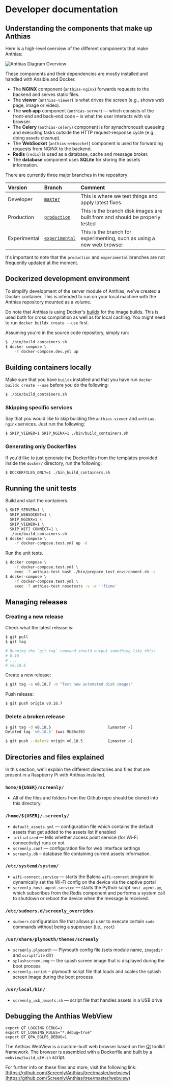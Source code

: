 # Developer documentation

## Understanding the components that make up Anthias

Here is a high-level overview of the different components that make Anthias:

![Anthias Diagram Overview](/docs/d2/anthias-diagram-overview.svg)

These components and their dependencies are mostly installed and handled with Ansible and Docker.

* The **NGINX** component (`anthias-nginx`) forwards requests to the backend and serves static files.
* The **viewer** (`anthias-viewer`) is what drives the screen (e.g., shows web page, image or video).
* The **web app** component (`anthias-server`) &mdash; which consists of the front-end and back-end code &ndash; is what the user interacts with via browser.
* The **Celery** (`anthias-celery`) component is for aynschronouslt queueing and executing tasks outside the HTTP request-response cycle (e.g., doing assets cleanup).
* The **WebSocket** (`anthias-websocket`) component is used for forwarding requests from NGINX to the backend.
* **Redis** (`redis`) is used as a database, cache and message broker.
* The **database** component uses **SQLite** for storing the assets information.

There are currently three major branches in the repository:

| Version       | Branch      | Comment    |
| :------------ | :---------- | :--------- |
|  Developer    | [`master`](https://github.com/Screenly/Anthias) | This is where we test things and apply latest fixes. |
|  Production   | [`production`](https://github.com/Screenly/Anthias/tree/production) | This is the branch disk images are built from and should be properly tested |
|  Experimental | [`experimental`](https://github.com/Screenly/Anthias/tree/experimental) | This is the branch for experimenting, such as using a new web browser |

It's important to note that the `production` and `experimental` branches are
not frequently updated at the moment.

## Dockerized development environment

To simplify development of the server module of Anthias, we've created a Docker container. This is intended to run on your local machine with the Anthias repository mounted as a volume.

Do note that Anthias is using Docker's [buildx](https://docs.docker.com/engine/reference/commandline/buildx/) for the image builds. This is used both for cross compilation as well as for local caching. You might need to run `docker buildx create --use` first.

Assuming you're in the source code repository, simply run:

```bash
$ ./bin/build_containers.sh
$ docker compose \
    -f docker-compose.dev.yml up
```

## Building containers locally

Make sure that you have `buildx` installed and that you have run
`docker buildx create --use` before you do the following:

```bash
$ ./bin/build_containers.sh
```

### Skipping specific services

Say that you would like to skip building the `anthias-viewer` and `anthias-nginx`
services. Just run the following:

```bash
$ SKIP_VIEWER=1 SKIP_NGINX=1 ./bin/build_containers.sh
```

### Generating only Dockerfiles

If you'd like to just generate the Dockerfiles from the templates provided
inside the `docker/` directory, run the following:

```bash
$ DOCKERFILES_ONLY=1 ./bin_build_containers.sh
```

## Running the unit tests

Build and start the containers.

```bash
$ SKIP_SERVER=1 \
  SKIP_WEBSOCKET=1 \
  SKIP_NGINX=1 \
  SKIP_VIEWER=1 \
  SKIP_WIFI_CONNECT=1 \
  ./bin/build_containers.sh
$ docker compose \
    -f docker-compose.test.yml up -d
```

Run the unit tests.

```bash
$ docker compose \
    -f docker-compose.test.yml \
    exec -T anthias-test bash ./bin/prepare_test_environment.sh -s
$ docker-compose \
    -f docker-compose.test.yml \
    exec -T anthias-test nosetests -v -a '!fixme'
```

## Managing releases
### Creating a new release

Check what the latest release is:

```bash
$ git pull
$ git tag

# Running the `git tag` command should output something like this:
# 0.16
# ...
# v0.18.6
```

Create a new release:

```bash
$ git tag -a v0.18.7 -m "Test new automated disk images"
```

Push release:
```bash
$ git push origin v0.18.7
```

### Delete a broken release

```bash
$ git tag -d v0.18.5                         [±master ✓]
Deleted tag 'v0.18.5' (was 9b86c39)

$ git push --delete origin v0.18.5           [±master ✓]
```

## Directories and files explained

In this section, we'll explain the different directories and files that are
present in a Raspberry Pi with Anthias installed.

### `home/${USER}/screenly/`

* All of the files and folders from the Github repo should be cloned into this directory.

### `/home/${USER}/.screenly/`

* `default_assets.yml` &mdash; configuration file which contains the default assets that get added to the assets list if enabled
* `initialized` &mdash; tells whether access point service (for Wi-Fi connectivity) runs or not
* `screenly.conf` &mdash; configuration file for web interface settings
* `screenly.db` &ndash; database file containing current assets information.


### `/etc/systemd/system/`

* `wifi-connect.service` &mdash; starts the Balena `wifi-connect` program to dynamically set the Wi-Fi config on the device via the captive portal
* `screenly-host-agent.service` &mdash; starts the Python script `host_agent.py`, which subscribes from the Redis component and performs a system call to shutdown or reboot the device when the message is received.

### `/etc/sudoers.d/screenly_overrides`

* `sudoers` configuration file that allows pi user to execute certain `sudo` commands without being a superuser (i.e., `root`)

### `/usr/share/plymouth/themes/screenly`

* `screenly.plymouth` &mdash; Plymouth config file (sets module name, `imagedir` and `scriptfile` dir)
* `splashscreen.png` &mdash; the spash screen image that is displayed during the boot process
* `screenly.script` &ndash; plymouth script file that loads and scales the splash screen image during the boot process

### `/usr/local/bin/`

* `screenly_usb_assets.sh` &mdash; script file that handles assets in a USB drive

## Debugging the Anthias WebView

```
export QT_LOGGING_DEBUG=1
export QT_LOGGING_RULES="*.debug=true"
export QT_QPA_EGLFS_DEBUG=1
```

The Anthias WebView is a custom-built web browser based on the [Qt](https://www.qt.io/) toolkit framework.
The browser is assembled with a Dockerfile and built by a `webview/build_qt#.sh` script.

For further info on these files and more, visit the following link: [https://github.com/Screenly/Anthias/tree/master/webview](https://github.com/Screenly/Anthias/tree/master/webview)
